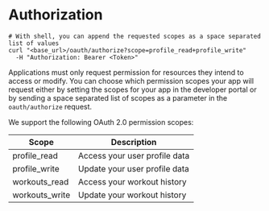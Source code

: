 # Authorization

```shell
# With shell, you can append the requested scopes as a space separated list of values
curl "<base_url>/oauth/authorize?scope=profile_read+profile_write"
  -H "Authorization: Bearer <Token>"
```

Applications must only request permission for resources they intend to access or modify. You can choose which permission scopes your app will request either by setting the scopes for your app in the developer portal or by sending a space separated list of scopes as a parameter in the `oauth/authorize` request.

We support the following OAuth 2.0 permission scopes:


Scope | Description
---------- | -------
profile_read	| Access your user profile data
profile_write	| Update your user profile data
workouts_read	| Access your workout history 
workouts_write	| Update your workout history